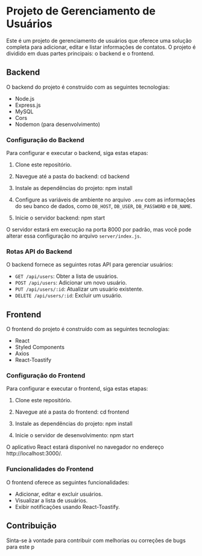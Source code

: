 ﻿# Projeto de Gerenciamento de Usuários

Este é um projeto de gerenciamento de usuários que oferece uma solução completa para adicionar, editar e listar informações de contatos. O projeto é dividido em duas partes principais: o backend e o frontend.

## Backend

O backend do projeto é construído com as seguintes tecnologias:

- Node.js
- Express.js
- MySQL
- Cors
- Nodemon (para desenvolvimento)

### Configuração do Backend

Para configurar e executar o backend, siga estas etapas:

1. Clone este repositório.

2. Navegue até a pasta do backend:
cd backend

3. Instale as dependências do projeto:
npm install

4. Configure as variáveis de ambiente no arquivo `.env` com as informações do seu banco de dados, como `DB_HOST`, `DB_USER`, `DB_PASSWORD` e `DB_NAME`.

5. Inicie o servidor backend:
npm start


O servidor estará em execução na porta 8000 por padrão, mas você pode alterar essa configuração no arquivo `server/index.js`.

### Rotas API do Backend

O backend fornece as seguintes rotas API para gerenciar usuários:

- `GET /api/users`: Obter a lista de usuários.
- `POST /api/users`: Adicionar um novo usuário.
- `PUT /api/users/:id`: Atualizar um usuário existente.
- `DELETE /api/users/:id`: Excluir um usuário.

## Frontend

O frontend do projeto é construído com as seguintes tecnologias:

- React
- Styled Components
- Axios
- React-Toastify

### Configuração do Frontend

Para configurar e executar o frontend, siga estas etapas:

1. Clone este repositório.

2. Navegue até a pasta do frontend:
cd frontend

3. Instale as dependências do projeto:
npm install

4. Inicie o servidor de desenvolvimento:
npm start


O aplicativo React estará disponível no navegador no endereço http://localhost:3000/.

### Funcionalidades do Frontend

O frontend oferece as seguintes funcionalidades:

- Adicionar, editar e excluir usuários.
- Visualizar a lista de usuários.
- Exibir notificações usando React-Toastify.

## Contribuição

Sinta-se à vontade para contribuir com melhorias ou correções de bugs para este p
